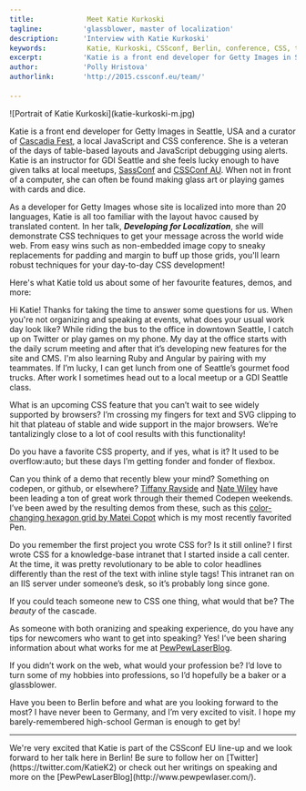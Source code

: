 ```yaml
---
title:             Meet Katie Kurkoski 
tagline:          'glassblower, master of localization'
description:      'Interview with Katie Kurkoski'
keywords:          Katie, Kurkoski, CSSconf, Berlin, conference, CSS, talks, localization
excerpt:          'Katie is a front end developer for Getty Images in Seattle, USA and a curator of Cascadia Fest, a local JavaScript and CSS conference. Working on the Getty Images website which is localized into more than 20 languages, Katie is all too familiar with the layout havoc caused by translated content. In her talk, Developing for Localization, she will demonstrate robust CSS techniques to get your message across the world wide web. '
author:           'Polly Hristova'
authorlink:       'http://2015.cssconf.eu/team/'

---
```


<div class="blog-img blog-img--center">
  ![Portrait of Katie Kurkoski](katie-kurkoski-m.jpg)
</div>

Katie is a front end developer for Getty Images in Seattle, USA and a curator of [Cascadia Fest](http://2015.cascadiajs.com/), a local JavaScript and CSS conference. She is a veteran of the days of table-based layouts and JavaScript debugging using alerts. Katie is an instructor for GDI Seattle and she feels lucky enough to have given talks at local meetups, [SassConf](http://sassconf.com/) and [CSSConf AU](http://2015.cssconf.com.au/). When not in front of a computer, she can often be found making glass art or playing games with cards and dice. 

As a developer for Getty Images whose site is localized into more than 20 languages, Katie is all too familiar with the layout havoc caused by translated content. In her talk, _**Developing for Localization**_, she will demonstrate CSS techniques to get your message across the world wide web. From easy wins such as non-embedded image copy to sneaky replacements for padding and margin to buff up those grids, you'll learn robust techniques for your day-to-day CSS development!

Here's what Katie told us about some of her favourite features, demos, and more:

<span class="strong-border">Hi Katie! Thanks for taking the time to answer some questions for us. When you're not organizing and speaking at events, what does your usual work day look like?</span>
While riding the bus to the office in downtown Seattle, I catch up on Twitter or play games on my phone. My day at the office starts with the daily scrum meeting and after that it’s developing new features for the site and CMS. I'm also learning Ruby and Angular by pairing with my teammates. If I’m lucky, I can get lunch from one of Seattle’s gourmet food trucks. After work I sometimes head out to a local meetup or a GDI Seattle class. 

<span class="strong-border">What is an upcoming CSS feature that you can’t wait to see widely supported by browsers?</span>
I’m crossing my fingers for text and SVG clipping to hit that plateau of stable and wide support in the major browsers. We’re tantalizingly close to a lot of cool results with this functionality!

<span class="strong-border">Do you have a favorite CSS property, and if yes, what is it?</span>
It used to be overflow:auto; but these days I’m getting fonder and fonder of flexbox.

<span class="strong-border">Can you think of a demo that recently blew your mind? Something on codepen, or github, or elsewhere?</span>
[Tiffany Rayside](https://twitter.com/tmrDevelops) and [Nate Wiley](https://twitter.com/htmlnate) have been leading a ton of great work through their themed Codepen weekends. I’ve been awed by the resulting demos from these, such as this [color-changing hexagon grid by Matei Copot](http://codepen.io/towc/pen/mJzOWJ) which is my most recently favorited Pen.

<span class="strong-border">Do you remember the first project you wrote CSS for? Is it still online?</span>
I first wrote CSS for a knowledge-base intranet that I started inside a call center. At the time, it was pretty revolutionary to be able to color headlines differently than the rest of the text with inline style tags! This intranet ran on an IIS server under someone’s desk, so it’s probably long since gone.

<span class="strong-border">If you could teach someone new to CSS one thing, what would that be?</span>
The _beauty_ of the cascade.

<span class="strong-border">As someone with both oranizing and speaking experience, do you have any tips for newcomers who want to get into speaking?</span>
Yes! I’ve been sharing information about what works for me at [PewPewLaserBlog](http://www.pewpewlaser.com/tag/speaking). 

<span class="strong-border">If you didn’t work on the web, what would your profession be?</span>
I’d love to turn some of my hobbies into professions, so I’d hopefully be a baker or a glassblower.

<span class="strong-border">Have you been to Berlin before and what are you looking forward to the most?</span>
I have never been to Germany, and I’m very excited to visit. I hope my barely-remembered high-school German is enough to get by!
<hr>
We're very excited that Katie is part of the CSSconf EU line-up and we look forward to her talk here in Berlin! Be sure to follow her on [Twitter](https://twitter.com/KatieK2) or check out her writings on speaking and more on the [PewPewLaserBlog](http://www.pewpewlaser.com/).
